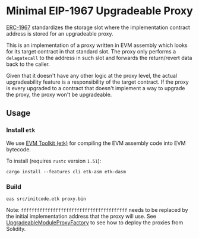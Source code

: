 # Minimal EIP-1967 Upgradeable Proxy

[ERC-1967](https://eips.ethereum.org/EIPS/eip-1967) standardizes the storage slot where the implementation contract address is stored for an upgradeable proxy.

This is an implementation of a proxy written in EVM assembly which looks for its target contract in that standard slot. The proxy only performs a `delagatecall` to the address in such slot and forwards the return/revert data back to the caller.

Given that it doesn't have any other logic at the proxy level, the actual upgradeability feature is a responsibility of the target contract. If the proxy is every upgraded to a contract that doesn't implement a way to upgrade the proxy, the proxy won't be upgradeable.

## Usage

### Install `etk`

We use [EVM Toolkit (etk)](https://github.com/quilt/etk) for compiling the EVM assembly code into EVM bytecode.

To install (requires `rustc` version `1.51`):
```
cargo install --features cli etk-asm etk-dasm
```

### Build

```
eas src/initcode.etk proxy.bin
```

Note: `ffffffffffffffffffffffffffffffffffffffff` needs to be replaced by the initial implementation address that the proxy will use. See [UpgradeableModuleProxyFactory](../UpgradeableModuleProxyFactory.sol) to see how to deploy the proxies from Solidity.